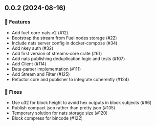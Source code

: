 ## 0.0.2 (2024-08-16)

### 🚀 Features

-   Add fuel-core-nats v2 (#12)
-   Bootstrap the stream from Fuel nodes storage (#22)
-   Include nats server config in docker-compose (#34)
-   Add nkey auth (#32)
-   Add first version of streams-core crate (#61)
-   Add nats publishing deduplication logic and tests (#107)
-   Add Client (#114)
-   Data-parser implementation (#111)
-   Add Stream and Filter (#125)
-   Refactor core and publisher to integrate coherently (#124)

### 🐛 Fixes

-   Use u32 for block height to avoid hex outputs in block subjects (#66)
-   Publish compact json rather than pretty json (#105)
-   Temporary solution for nats storage size (#120)
-   Block compress for bincode (#122)

